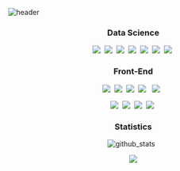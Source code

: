 <!-- Head -->
<!-- ![waving](https://capsule-render.vercel.app/api?type=waving&height=160&text=Suhyeon&#160;Lee&fontAlign=78&fontAlignY=30&color=gradient&fontSize=45) -->
<!-- ![header] (https://capsule-render.vercel.app/api?type=waving&color=auto&height=200&section=header&text=Suhyeon%20Lee&fontSize=70&animation=fadeIn&fontAlignY=38&desc=&descAlignY=51&descAlign=62)-->

![header](https://capsule-render.vercel.app/api?type=waving&color=0:FFC7A7,100:FC6F21&height=170&section=header&text=Suhyeon&nbsp;Lee&nbsp;🍊&fontSize=45&fontColor=ffffff&fontAlign=80&fontAlignY=45)

<!-- ## Hi, This is Suhyun Lee!  <img src="https://media.giphy.com/media/hvRJCLFzcasrR4ia7z/giphy.gif" width="25px"> -->

<!-- 뱃지 사이트 : https://simpleicons.org/    -->

<h3 align="center"><b> Data Science </b></h3>
<p align="center">
  <img src="https://img.shields.io/badge/Python-3766AB?style=for-the-badge&logo=Python&logoColor=white"/></a>&nbsp
  <img src="https://img.shields.io/badge/numpy-4BA6C9?style=for-the-badge&logo=numpy&logoColor=white"/></a>&nbsp
  <img src="https://img.shields.io/badge/pandas-e5989b?style=for-the-badge&logo=pandas&logoColor=white"/></a>&nbsp
  <img src="https://img.shields.io/badge/PyTorch-f77f00?style=for-the-badge&logo=PyTorch&logoColor=white"/></a>&nbsp
  <img src="https://img.shields.io/badge/scikitlearn-6a994e.svg?&style=for-the-badge&logo=scikitlearn&logoColor=white"/></a>&nbsp
  <img src="https://img.shields.io/badge/R-52796f?style=for-the-badge&logo=R&logoColor=white"/></a>&nbsp
  <img src="https://img.shields.io/badge/Keras-a53860?style=for-the-badge&logo=Keras&logoColor=white"/></a>&nbsp
</p>

<h3 align="center"><b> Front-End </b></h3>
<p align="center">
  <img src="https://img.shields.io/badge/html-E34F26?style=for-the-badge&logo=html5&logoColor=white">&nbsp
  <img src="https://img.shields.io/badge/css-ff9770?style=for-the-badge&logo=css3&logoColor=white">&nbsp
  <img src="https://img.shields.io/badge/JavaScript-fcca46?style=for-the-badge&logo=javascript&logoColor=white">&nbsp
  <img src="https://img.shields.io/badge/react-24AFDA?style=for-the-badge&logo=react&logoColor=white"> &nbsp
  <img src="https://img.shields.io/badge/TypeScript-0077C6?style=for-the-badge&logo=typescript&logoColor=white"> &nbsp
</p>

<p align="center">
<img src="https://img.shields.io/badge/styledcomponents-cb997e?style=for-the-badge&logo=styledcomponents&logoColor=white"/></a>&nbsp
<img src="https://img.shields.io/badge/tailwindcss-70abaf?style=for-the-badge&logo=tailwindcss&logoColor=white"/></a>&nbsp
<img src="https://img.shields.io/badge/next.js-9979A5?style=for-the-badge&logo=next.js&logoColor=white"/></a>&nbsp
<img src="https://img.shields.io/badge/react_native-3E3E3E?style=for-the-badge&logo=react&logoColor=%2361DAFB"/></a>&nbsp
</p>

<!-- 
### About Me
[![E-mail Badge](https://img.shields.io/badge/email-03C75A?style=flat-square&logo=naver&logoColor=white&link=mailto:happy_shsh@naver.com)](mailto:happy_shsh@naver.com) 
<a href="https://limeorange.tistory.com/" target="_blank">
  <img src="https://img.shields.io/badge/%F0%9F%8D%8A%20%20blog-orange?style=flat-square"/>
</a> -->
<!-- - 🔭 I’m currently looking for a job while studying on my own.  -->
<!-- 🌱 I’m interested in `Data Analysis`, `Machine Learning`, `Deep Learning`.<br> -->
<!-- 🌱 I’m currently learning the front end, especially about `React`, `JavaScript`, `TypeScript`. <br> -->


<!-- ### Educations

| Date | Contents 	| Organizaion |
|-----	|:----------:	|:-----------:|
| `2021.09.` ~ `2022.03.` 	| [Elice  AI Track 3rd](https://aitrack.elice.io/explore) | Elice |
| `2021.05.` ~ `2022.03.` 	| Undergraduate researcher | DS&ML Lab, Suwon Univ.	|
| `2018.02.` ~ `2022.08.` 	| Department of Data Science  | Suwon University | -->
<!-- 
<br>

### Projects

| Date | Project | Results |
|-------|:--------:|:---------:|
| `2021.12.` | [우리나라 농작업 손상의 특성에 대한 다양한 분석](https://github.com/limeorange/Univ_DataAnalysisContest) | 2021 교내 데이터 분석 경진대회, Rank `2`|
| `2021.11.` | [Flask 도서관 웹 사이트 제작] (https://github.com/limeorange/elice-flask-project) |  | -->

<h3 align="center"><b> Statistics </b></h3>
<p align="center">
  <img alt="github_stats" src="https://github-readme-stats.vercel.app/api?username=limeorange&hide=stars&show_icons=true"/> &nbsp;
</p>


<div align="center">
<a href="https://hits.seeyoufarm.com"><img src="https://hits.seeyoufarm.com/api/count/incr/badge.svg?url=https%3A%2F%2Fgithub.com%2Flimeorange&count_bg=%23F95353&title_bg=%233F3D3D&icon=&icon_color=%23E7E7E7&title=hits&edge_flat=false"/></a>
</div>
